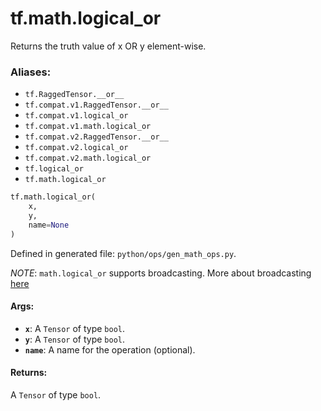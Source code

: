 <div itemscope itemtype="http://developers.google.com/ReferenceObject">
<meta itemprop="name" content="tf.math.logical_or" />
<meta itemprop="path" content="Stable" />
</div>

# tf.math.logical_or

Returns the truth value of x OR y element-wise.

### Aliases:

* `tf.RaggedTensor.__or__`
* `tf.compat.v1.RaggedTensor.__or__`
* `tf.compat.v1.logical_or`
* `tf.compat.v1.math.logical_or`
* `tf.compat.v2.RaggedTensor.__or__`
* `tf.compat.v2.logical_or`
* `tf.compat.v2.math.logical_or`
* `tf.logical_or`
* `tf.math.logical_or`

``` python
tf.math.logical_or(
    x,
    y,
    name=None
)
```



Defined in generated file: `python/ops/gen_math_ops.py`.

<!-- Placeholder for "Used in" -->

*NOTE*: `math.logical_or` supports broadcasting. More about broadcasting
[here](http://docs.scipy.org/doc/numpy/user/basics.broadcasting.html)

#### Args:


* <b>`x`</b>: A `Tensor` of type `bool`.
* <b>`y`</b>: A `Tensor` of type `bool`.
* <b>`name`</b>: A name for the operation (optional).


#### Returns:

A `Tensor` of type `bool`.
